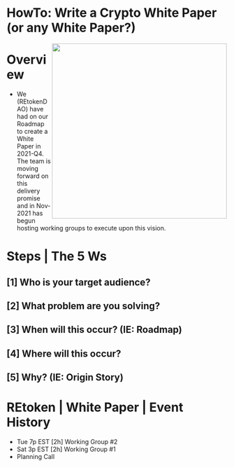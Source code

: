 # HowTo: Write a Crypto White Paper (or any White Paper?)
[<img src="https://pbs.twimg.com/media/FECApYXVgAMRhzi.jpg" width=400 align=right>](https://twitter.com/yonks/status/1459308556365099015)

# Overview
* We (REtokenDAO) have had on our Roadmap to create a White Paper in 2021-Q4.  The team is moving forward on this delivery promise and in Nov-2021 has begun hosting working groups to execute upon this vision.

# Steps | The 5 Ws

## [1] Who is your target audience?

## [2] What problem are you solving?

## [3] When will this occur? (IE: Roadmap)

## [4] Where will this occur?

## [5] Why? (IE: Origin Story)

# REtoken | White Paper | Event History
* Tue 7p EST [2h] Working Group #2
* Sat 3p EST [2h] Working Group #1
* Planning Call
